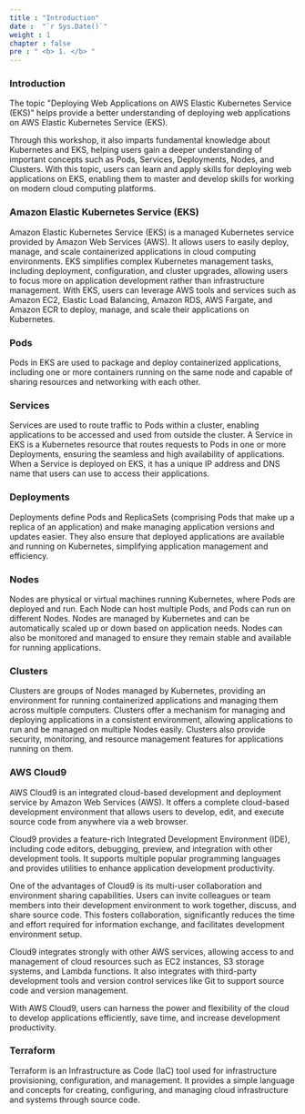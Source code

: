 ```yaml
---
title : "Introduction"
date :  "`r Sys.Date()`" 
weight : 1 
chapter : false
pre : " <b> 1. </b> "
---
```

### Introduction
The topic "Deploying Web Applications on AWS Elastic Kubernetes Service (EKS)" helps provide a better understanding of deploying web applications on AWS Elastic Kubernetes Service (EKS).

Through this workshop, it also imparts fundamental knowledge about Kubernetes and EKS, helping users gain a deeper understanding of important concepts such as Pods, Services, Deployments, Nodes, and Clusters. With this topic, users can learn and apply skills for deploying web applications on EKS, enabling them to master and develop skills for working on modern cloud computing platforms.

### Amazon Elastic Kubernetes Service (EKS)
Amazon Elastic Kubernetes Service (EKS) is a managed Kubernetes service provided by Amazon Web Services (AWS). It allows users to easily deploy, manage, and scale containerized applications in cloud computing environments. EKS simplifies complex Kubernetes management tasks, including deployment, configuration, and cluster upgrades, allowing users to focus more on application development rather than infrastructure management. With EKS, users can leverage AWS tools and services such as Amazon EC2, Elastic Load Balancing, Amazon RDS, AWS Fargate, and Amazon ECR to deploy, manage, and scale their applications on Kubernetes.

### Pods
Pods in EKS are used to package and deploy containerized applications, including one or more containers running on the same node and capable of sharing resources and networking with each other.

### Services
Services are used to route traffic to Pods within a cluster, enabling applications to be accessed and used from outside the cluster. A Service in EKS is a Kubernetes resource that routes requests to Pods in one or more Deployments, ensuring the seamless and high availability of applications. When a Service is deployed on EKS, it has a unique IP address and DNS name that users can use to access their applications.

### Deployments
Deployments define Pods and ReplicaSets (comprising Pods that make up a replica of an application) and make managing application versions and updates easier. They also ensure that deployed applications are available and running on Kubernetes, simplifying application management and efficiency.

### Nodes
Nodes are physical or virtual machines running Kubernetes, where Pods are deployed and run. Each Node can host multiple Pods, and Pods can run on different Nodes. Nodes are managed by Kubernetes and can be automatically scaled up or down based on application needs. Nodes can also be monitored and managed to ensure they remain stable and available for running applications.

### Clusters
Clusters are groups of Nodes managed by Kubernetes, providing an environment for running containerized applications and managing them across multiple computers. Clusters offer a mechanism for managing and deploying applications in a consistent environment, allowing applications to run and be managed on multiple Nodes easily. Clusters also provide security, monitoring, and resource management features for applications running on them.

### AWS Cloud9
AWS Cloud9 is an integrated cloud-based development and deployment service by Amazon Web Services (AWS). It offers a complete cloud-based development environment that allows users to develop, edit, and execute source code from anywhere via a web browser.

Cloud9 provides a feature-rich Integrated Development Environment (IDE), including code editors, debugging, preview, and integration with other development tools. It supports multiple popular programming languages and provides utilities to enhance application development productivity.

One of the advantages of Cloud9 is its multi-user collaboration and environment sharing capabilities. Users can invite colleagues or team members into their development environment to work together, discuss, and share source code. This fosters collaboration, significantly reduces the time and effort required for information exchange, and facilitates development environment setup.

Cloud9 integrates strongly with other AWS services, allowing access to and management of cloud resources such as EC2 instances, S3 storage systems, and Lambda functions. It also integrates with third-party development tools and version control services like Git to support source code and version management.

With AWS Cloud9, users can harness the power and flexibility of the cloud to develop applications efficiently, save time, and increase development productivity.

### Terraform
Terraform is an Infrastructure as Code (IaC) tool used for infrastructure provisioning, configuration, and management. It provides a simple language and concepts for creating, configuring, and managing cloud infrastructure and systems through source code.
